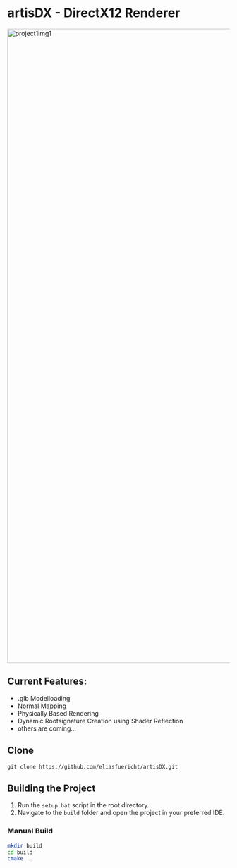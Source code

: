 # artisDX - DirectX12 Renderer
<img width="2559" height="1439" alt="project1img1" src="https://github.com/user-attachments/assets/0a2f0221-02ff-4fe4-8c36-aad8ac6a557f" />

## Current Features:
- .glb Modelloading
- Normal Mapping
- Physically Based Rendering
- Dynamic Rootsignature Creation using Shader Reflection
- others are coming...

## Clone
```git clone https://github.com/eliasfuericht/artisDX.git```

## Building the Project
1. Run the `setup.bat` script in the root directory.
2. Navigate to the `build` folder and open the project in your preferred IDE.

### Manual Build
   ```bash
   mkdir build
   cd build
   cmake ..
   ```
   
